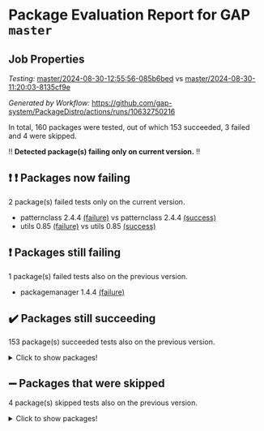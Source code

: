 # Package Evaluation Report for GAP `master`

## Job Properties

*Testing:* [master/2024-08-30-12:55:56-085b6bed](https://github.com/gap-system/PackageDistro/blob/data/reports/master/2024-08-30-12:55:56-085b6bed) vs [master/2024-08-30-11:20:03-8135cf9e](https://github.com/gap-system/PackageDistro/blob/data/reports/master/2024-08-30-11:20:03-8135cf9e)

*Generated by Workflow:* https://github.com/gap-system/PackageDistro/actions/runs/10632750216

In total, 160 packages were tested, out of which 153 succeeded, 3 failed and 4 were skipped.

:bangbang: **Detected package(s) failing only on current version.** :bangbang:

## :exclamation: :exclamation: Packages now failing

2 package(s) failed tests only on the current version.
- patternclass 2.4.4 [(failure)](https://github.com/gap-system/PackageDistro/actions/runs/10632750216/job/29476841365) vs patternclass 2.4.4 [(success)](https://github.com/gap-system/PackageDistro/actions/runs/10631468222/job/29472922500)
- utils 0.85 [(failure)](https://github.com/gap-system/PackageDistro/actions/runs/10632750216/job/29476854999) vs utils 0.85 [(success)](https://github.com/gap-system/PackageDistro/actions/runs/10631468222/job/29472939609)

## :exclamation: Packages still failing

1 package(s) failed tests also on the previous version.
- packagemanager 1.4.4 [(failure)](https://github.com/gap-system/PackageDistro/actions/runs/10632750216/job/29476841065)

## :heavy_check_mark: Packages still succeeding

153 package(s) succeeded tests also on the previous version.
<details><summary>Click to show packages!</summary>

- 4ti2interface 2023.02-04 [(success)](https://github.com/gap-system/PackageDistro/actions/runs/10632750216/job/29476800750)
- ace 5.6.2 [(success)](https://github.com/gap-system/PackageDistro/actions/runs/10632750216/job/29476801026)
- aclib 1.3.2 [(success)](https://github.com/gap-system/PackageDistro/actions/runs/10632750216/job/29476801328)
- agt 0.3.1 [(success)](https://github.com/gap-system/PackageDistro/actions/runs/10632750216/job/29476801585)
- alnuth 3.2.1 [(success)](https://github.com/gap-system/PackageDistro/actions/runs/10632750216/job/29476801815)
- anupq 3.3.0 [(success)](https://github.com/gap-system/PackageDistro/actions/runs/10632750216/job/29476802089)
- atlasrep 2.1.9 [(success)](https://github.com/gap-system/PackageDistro/actions/runs/10632750216/job/29476802325)
- autodoc 2023.06.19 [(success)](https://github.com/gap-system/PackageDistro/actions/runs/10632750216/job/29476802604)
- automata 1.16 [(success)](https://github.com/gap-system/PackageDistro/actions/runs/10632750216/job/29476802847)
- automgrp 1.3.2 [(success)](https://github.com/gap-system/PackageDistro/actions/runs/10632750216/job/29476809082)
- autpgrp 1.11 [(success)](https://github.com/gap-system/PackageDistro/actions/runs/10632750216/job/29476809792)
- cap 2024.08-07 [(success)](https://github.com/gap-system/PackageDistro/actions/runs/10632750216/job/29476810266)
- caratinterface 2.3.6 [(success)](https://github.com/gap-system/PackageDistro/actions/runs/10632750216/job/29476812837)
- cddinterface 2024.08.27 [(success)](https://github.com/gap-system/PackageDistro/actions/runs/10632750216/job/29476815098)
- circle 1.6.6 [(success)](https://github.com/gap-system/PackageDistro/actions/runs/10632750216/job/29476815401)
- classicpres 1.22 [(success)](https://github.com/gap-system/PackageDistro/actions/runs/10632750216/job/29476815680)
- cohomolo 1.6.11 [(success)](https://github.com/gap-system/PackageDistro/actions/runs/10632750216/job/29476815927)
- congruence 1.2.7 [(success)](https://github.com/gap-system/PackageDistro/actions/runs/10632750216/job/29476816215)
- corelg 1.57 [(success)](https://github.com/gap-system/PackageDistro/actions/runs/10632750216/job/29476816534)
- crime 1.6 [(success)](https://github.com/gap-system/PackageDistro/actions/runs/10632750216/job/29476816772)
- crisp 1.4.6 [(success)](https://github.com/gap-system/PackageDistro/actions/runs/10632750216/job/29476817057)
- crypting 0.10.4 [(success)](https://github.com/gap-system/PackageDistro/actions/runs/10632750216/job/29476817354)
- cryst 4.1.27 [(success)](https://github.com/gap-system/PackageDistro/actions/runs/10632750216/job/29476817672)
- crystcat 1.1.10 [(success)](https://github.com/gap-system/PackageDistro/actions/runs/10632750216/job/29476817970)
- ctbllib 1.3.9 [(success)](https://github.com/gap-system/PackageDistro/actions/runs/10632750216/job/29476818260)
- cubefree 1.19 [(success)](https://github.com/gap-system/PackageDistro/actions/runs/10632750216/job/29476818559)
- curlinterface 2.3.2 [(success)](https://github.com/gap-system/PackageDistro/actions/runs/10632750216/job/29476818820)
- cvec 2.8.2 [(success)](https://github.com/gap-system/PackageDistro/actions/runs/10632750216/job/29476819109)
- datastructures 0.3.1 [(success)](https://github.com/gap-system/PackageDistro/actions/runs/10632750216/job/29476819374)
- deepthought 1.0.7 [(success)](https://github.com/gap-system/PackageDistro/actions/runs/10632750216/job/29476819636)
- design 1.8 [(success)](https://github.com/gap-system/PackageDistro/actions/runs/10632750216/job/29476819920)
- difsets 2.3.1 [(success)](https://github.com/gap-system/PackageDistro/actions/runs/10632750216/job/29476820176)
- digraphs 1.7.1 [(success)](https://github.com/gap-system/PackageDistro/actions/runs/10632750216/job/29476820412)
- edim 1.3.8 [(success)](https://github.com/gap-system/PackageDistro/actions/runs/10632750216/job/29476820668)
- example 4.3.4 [(success)](https://github.com/gap-system/PackageDistro/actions/runs/10632750216/job/29476820917)
- examplesforhomalg 2023.10-01 [(success)](https://github.com/gap-system/PackageDistro/actions/runs/10632750216/job/29476821156)
- factint 1.6.3 [(success)](https://github.com/gap-system/PackageDistro/actions/runs/10632750216/job/29476821407)
- ferret 1.0.12 [(success)](https://github.com/gap-system/PackageDistro/actions/runs/10632750216/job/29476821667)
- fga 1.5.0 [(success)](https://github.com/gap-system/PackageDistro/actions/runs/10632750216/job/29476821928)
- fining 1.5.6 [(success)](https://github.com/gap-system/PackageDistro/actions/runs/10632750216/job/29476822180)
- float 1.0.4 [(success)](https://github.com/gap-system/PackageDistro/actions/runs/10632750216/job/29476822455)
- format 1.4.4 [(success)](https://github.com/gap-system/PackageDistro/actions/runs/10632750216/job/29476822742)
- forms 1.2.11 [(success)](https://github.com/gap-system/PackageDistro/actions/runs/10632750216/job/29476823031)
- fplsa 1.2.6 [(success)](https://github.com/gap-system/PackageDistro/actions/runs/10632750216/job/29476823309)
- fr 2.4.13 [(success)](https://github.com/gap-system/PackageDistro/actions/runs/10632750216/job/29476823553)
- francy 2.0.3 [(success)](https://github.com/gap-system/PackageDistro/actions/runs/10632750216/job/29476823837)
- fwtree 1.3 [(success)](https://github.com/gap-system/PackageDistro/actions/runs/10632750216/job/29476824100)
- gapdoc 1.6.7 [(success)](https://github.com/gap-system/PackageDistro/actions/runs/10632750216/job/29476824369)
- gauss 2023.08-01 [(success)](https://github.com/gap-system/PackageDistro/actions/runs/10632750216/job/29476824598)
- gaussforhomalg 2024.08-01 [(success)](https://github.com/gap-system/PackageDistro/actions/runs/10632750216/job/29476824911)
- gbnp 1.1.0 [(success)](https://github.com/gap-system/PackageDistro/actions/runs/10632750216/job/29476825193)
- generalizedmorphismsforcap 2024.04-01 [(success)](https://github.com/gap-system/PackageDistro/actions/runs/10632750216/job/29476825470)
- genss 1.6.9 [(success)](https://github.com/gap-system/PackageDistro/actions/runs/10632750216/job/29476825755)
- gradedmodules 2024.01-01 [(success)](https://github.com/gap-system/PackageDistro/actions/runs/10632750216/job/29476826087)
- gradedringforhomalg 2024.07-01 [(success)](https://github.com/gap-system/PackageDistro/actions/runs/10632750216/job/29476826380)
- grape 4.9.0 [(success)](https://github.com/gap-system/PackageDistro/actions/runs/10632750216/job/29476826733)
- groupoids 1.74 [(success)](https://github.com/gap-system/PackageDistro/actions/runs/10632750216/job/29476827030)
- grpconst 2.6.5 [(success)](https://github.com/gap-system/PackageDistro/actions/runs/10632750216/job/29476827274)
- guarana 0.96.3 [(success)](https://github.com/gap-system/PackageDistro/actions/runs/10632750216/job/29476827558)
- guava 3.19 [(success)](https://github.com/gap-system/PackageDistro/actions/runs/10632750216/job/29476827830)
- hap 1.65 [(success)](https://github.com/gap-system/PackageDistro/actions/runs/10632750216/job/29476828102)
- hapcryst 0.1.15 [(success)](https://github.com/gap-system/PackageDistro/actions/runs/10632750216/job/29476828370)
- hecke 1.5.4 [(success)](https://github.com/gap-system/PackageDistro/actions/runs/10632750216/job/29476828669)
- help 4.0 [(success)](https://github.com/gap-system/PackageDistro/actions/runs/10632750216/job/29476828900)
- homalg 2024.01-01 [(success)](https://github.com/gap-system/PackageDistro/actions/runs/10632750216/job/29476829175)
- homalgtocas 2023.11-01 [(success)](https://github.com/gap-system/PackageDistro/actions/runs/10632750216/job/29476829433)
- idrel 2.48 [(success)](https://github.com/gap-system/PackageDistro/actions/runs/10632750216/job/29476829723)
- images 1.3.3 [(success)](https://github.com/gap-system/PackageDistro/actions/runs/10632750216/job/29476829989)
- intpic 0.4.0 [(success)](https://github.com/gap-system/PackageDistro/actions/runs/10632750216/job/29476830276)
- io 4.8.3 [(success)](https://github.com/gap-system/PackageDistro/actions/runs/10632750216/job/29476830560)
- io_forhomalg 2023.02-04 [(success)](https://github.com/gap-system/PackageDistro/actions/runs/10632750216/job/29476830847)
- irredsol 1.4.4 [(success)](https://github.com/gap-system/PackageDistro/actions/runs/10632750216/job/29476831100)
- json 2.2.2 [(success)](https://github.com/gap-system/PackageDistro/actions/runs/10632750216/job/29476831433)
- jupyterkernel 1.5.1 [(success)](https://github.com/gap-system/PackageDistro/actions/runs/10632750216/job/29476831753)
- jupyterviz 1.5.6 [(success)](https://github.com/gap-system/PackageDistro/actions/runs/10632750216/job/29476832082)
- kan 1.37 [(success)](https://github.com/gap-system/PackageDistro/actions/runs/10632750216/job/29476832388)
- kbmag 1.5.11 [(success)](https://github.com/gap-system/PackageDistro/actions/runs/10632750216/job/29476832731)
- laguna 3.9.7 [(success)](https://github.com/gap-system/PackageDistro/actions/runs/10632750216/job/29476833030)
- liealgdb 2.2.1 [(success)](https://github.com/gap-system/PackageDistro/actions/runs/10632750216/job/29476833296)
- liepring 2.9.1 [(success)](https://github.com/gap-system/PackageDistro/actions/runs/10632750216/job/29476833599)
- liering 2.4.2 [(success)](https://github.com/gap-system/PackageDistro/actions/runs/10632750216/job/29476833942)
- linearalgebraforcap 2024.08-07 [(success)](https://github.com/gap-system/PackageDistro/actions/runs/10632750216/job/29476834360)
- lins 0.9 [(success)](https://github.com/gap-system/PackageDistro/actions/runs/10632750216/job/29476834711)
- localizeringforhomalg 2023.10-01 [(success)](https://github.com/gap-system/PackageDistro/actions/runs/10632750216/job/29476835053)
- loops 3.4.4 [(success)](https://github.com/gap-system/PackageDistro/actions/runs/10632750216/job/29476835349)
- lpres 1.1.1 [(success)](https://github.com/gap-system/PackageDistro/actions/runs/10632750216/job/29476835653)
- majoranaalgebras 1.5.2 [(success)](https://github.com/gap-system/PackageDistro/actions/runs/10632750216/job/29476836003)
- mapclass 1.4.6 [(success)](https://github.com/gap-system/PackageDistro/actions/runs/10632750216/job/29476836322)
- matgrp 0.70 [(success)](https://github.com/gap-system/PackageDistro/actions/runs/10632750216/job/29476836609)
- matricesforhomalg 2024.08-05 [(success)](https://github.com/gap-system/PackageDistro/actions/runs/10632750216/job/29476836943)
- modisom 2.5.4 [(success)](https://github.com/gap-system/PackageDistro/actions/runs/10632750216/job/29476837237)
- modulepresentationsforcap 2024.08-03 [(success)](https://github.com/gap-system/PackageDistro/actions/runs/10632750216/job/29476837564)
- modules 2024.01-01 [(success)](https://github.com/gap-system/PackageDistro/actions/runs/10632750216/job/29476837832)
- monoidalcategories 2024.06-02 [(success)](https://github.com/gap-system/PackageDistro/actions/runs/10632750216/job/29476838093)
- nconvex 2022.09-01 [(success)](https://github.com/gap-system/PackageDistro/actions/runs/10632750216/job/29476838396)
- nilmat 1.4.2 [(success)](https://github.com/gap-system/PackageDistro/actions/runs/10632750216/job/29476838649)
- nock 1.5 [(success)](https://github.com/gap-system/PackageDistro/actions/runs/10632750216/job/29476838939)
- normalizinterface 1.3.7 [(success)](https://github.com/gap-system/PackageDistro/actions/runs/10632750216/job/29476839259)
- nq 2.5.11 [(success)](https://github.com/gap-system/PackageDistro/actions/runs/10632750216/job/29476839557)
- numericalsgps 1.3.1 [(success)](https://github.com/gap-system/PackageDistro/actions/runs/10632750216/job/29476839932)
- openmath 11.5.3 [(success)](https://github.com/gap-system/PackageDistro/actions/runs/10632750216/job/29476840231)
- orb 4.9.1 [(success)](https://github.com/gap-system/PackageDistro/actions/runs/10632750216/job/29476840645)
- permut 2.0.5 [(success)](https://github.com/gap-system/PackageDistro/actions/runs/10632750216/job/29476841675)
- polenta 1.3.10 [(success)](https://github.com/gap-system/PackageDistro/actions/runs/10632750216/job/29476842007)
- polymaking 0.8.7 [(success)](https://github.com/gap-system/PackageDistro/actions/runs/10632750216/job/29476842292)
- primgrp 3.4.4 [(success)](https://github.com/gap-system/PackageDistro/actions/runs/10632750216/job/29476842549)
- profiling 2.6.0 [(success)](https://github.com/gap-system/PackageDistro/actions/runs/10632750216/job/29476842802)
- qdistrnd 0.9.4 [(success)](https://github.com/gap-system/PackageDistro/actions/runs/10632750216/job/29476843095)
- qpa 1.35 [(success)](https://github.com/gap-system/PackageDistro/actions/runs/10632750216/job/29476843360)
- quagroup 1.8.4 [(success)](https://github.com/gap-system/PackageDistro/actions/runs/10632750216/job/29476843660)
- radiroot 2.9 [(success)](https://github.com/gap-system/PackageDistro/actions/runs/10632750216/job/29476844012)
- rcwa 4.7.1 [(success)](https://github.com/gap-system/PackageDistro/actions/runs/10632750216/job/29476844318)
- rds 1.8 [(success)](https://github.com/gap-system/PackageDistro/actions/runs/10632750216/job/29476844648)
- recog 1.4.2 [(success)](https://github.com/gap-system/PackageDistro/actions/runs/10632750216/job/29476845065)
- repndecomp 1.3.0 [(success)](https://github.com/gap-system/PackageDistro/actions/runs/10632750216/job/29476845383)
- repsn 3.1.2 [(success)](https://github.com/gap-system/PackageDistro/actions/runs/10632750216/job/29476845683)
- resclasses 4.7.3 [(success)](https://github.com/gap-system/PackageDistro/actions/runs/10632750216/job/29476845941)
- ringsforhomalg 2024.06-01 [(success)](https://github.com/gap-system/PackageDistro/actions/runs/10632750216/job/29476846192)
- sco 2023.08-01 [(success)](https://github.com/gap-system/PackageDistro/actions/runs/10632750216/job/29476846469)
- scscp 2.4.3 [(success)](https://github.com/gap-system/PackageDistro/actions/runs/10632750216/job/29476846728)
- semigroups 5.3.7 [(success)](https://github.com/gap-system/PackageDistro/actions/runs/10632750216/job/29476847007)
- sglppow 2.4 [(success)](https://github.com/gap-system/PackageDistro/actions/runs/10632750216/job/29476847278)
- sgpviz 0.999.6 [(success)](https://github.com/gap-system/PackageDistro/actions/runs/10632750216/job/29476847550)
- simpcomp 2.1.14 [(success)](https://github.com/gap-system/PackageDistro/actions/runs/10632750216/job/29476847784)
- singular 2024.06.03 [(success)](https://github.com/gap-system/PackageDistro/actions/runs/10632750216/job/29476848055)
- sl2reps 1.1 [(success)](https://github.com/gap-system/PackageDistro/actions/runs/10632750216/job/29476848294)
- sla 1.6.2 [(success)](https://github.com/gap-system/PackageDistro/actions/runs/10632750216/job/29476848580)
- smallantimagmas 0.2.12 [(success)](https://github.com/gap-system/PackageDistro/actions/runs/10632750216/job/29476848852)
- smallgrp 1.5.4 [(success)](https://github.com/gap-system/PackageDistro/actions/runs/10632750216/job/29476849165)
- smallsemi 0.7.1 [(success)](https://github.com/gap-system/PackageDistro/actions/runs/10632750216/job/29476849462)
- sonata 2.9.6 [(success)](https://github.com/gap-system/PackageDistro/actions/runs/10632750216/job/29476849721)
- sophus 1.27 [(success)](https://github.com/gap-system/PackageDistro/actions/runs/10632750216/job/29476849988)
- sotgrps 1.3 [(success)](https://github.com/gap-system/PackageDistro/actions/runs/10632750216/job/29476850336)
- spinsym 1.5.2 [(success)](https://github.com/gap-system/PackageDistro/actions/runs/10632750216/job/29476850650)
- standardff 1.0 [(success)](https://github.com/gap-system/PackageDistro/actions/runs/10632750216/job/29476850915)
- symbcompcc 1.3.2 [(success)](https://github.com/gap-system/PackageDistro/actions/runs/10632750216/job/29476851242)
- thelma 1.3 [(success)](https://github.com/gap-system/PackageDistro/actions/runs/10632750216/job/29476851521)
- tomlib 1.2.11 [(success)](https://github.com/gap-system/PackageDistro/actions/runs/10632750216/job/29476851824)
- toolsforhomalg 2024.07-01 [(success)](https://github.com/gap-system/PackageDistro/actions/runs/10632750216/job/29476852090)
- toric 1.9.6 [(success)](https://github.com/gap-system/PackageDistro/actions/runs/10632750216/job/29476852371)
- toricvarieties 2022.07.13 [(success)](https://github.com/gap-system/PackageDistro/actions/runs/10632750216/job/29476852676)
- transgrp 3.6.5 [(success)](https://github.com/gap-system/PackageDistro/actions/runs/10632750216/job/29476853503)
- typeset 1.2.2 [(success)](https://github.com/gap-system/PackageDistro/actions/runs/10632750216/job/29476853793)
- ugaly 4.1.3 [(success)](https://github.com/gap-system/PackageDistro/actions/runs/10632750216/job/29476854106)
- unipot 1.6 [(success)](https://github.com/gap-system/PackageDistro/actions/runs/10632750216/job/29476854384)
- unitlib 4.2.0 [(success)](https://github.com/gap-system/PackageDistro/actions/runs/10632750216/job/29476854688)
- uuid 0.7 [(success)](https://github.com/gap-system/PackageDistro/actions/runs/10632750216/job/29476855335)
- walrus 0.9991 [(success)](https://github.com/gap-system/PackageDistro/actions/runs/10632750216/job/29476855719)
- wedderga 4.10.5 [(success)](https://github.com/gap-system/PackageDistro/actions/runs/10632750216/job/29476856025)
- xmod 2.92 [(success)](https://github.com/gap-system/PackageDistro/actions/runs/10632750216/job/29476856324)
- xmodalg 1.23 [(success)](https://github.com/gap-system/PackageDistro/actions/runs/10632750216/job/29476856687)
- yangbaxter 0.10.6 [(success)](https://github.com/gap-system/PackageDistro/actions/runs/10632750216/job/29476856994)
- zeromqinterface 0.16 [(success)](https://github.com/gap-system/PackageDistro/actions/runs/10632750216/job/29476857304)
</details>

## :heavy_minus_sign: Packages that were skipped

4 package(s) skipped tests also on the previous version.
<details><summary>Click to show packages!</summary>

- browse 1.8.21 [(skipped)](https://github.com/gap-system/PackageDistro/actions/runs/10632750216/job/29476344868)
- itc 1.5.1 [(skipped)](https://github.com/gap-system/PackageDistro/actions/runs/10632750216/job/29476344868)
- polycyclic 2.16 [(skipped)](https://github.com/gap-system/PackageDistro/actions/runs/10632750216/job/29476344868)
- xgap 4.32 [(skipped)](https://github.com/gap-system/PackageDistro/actions/runs/10632750216/job/29476344868)
</details>

